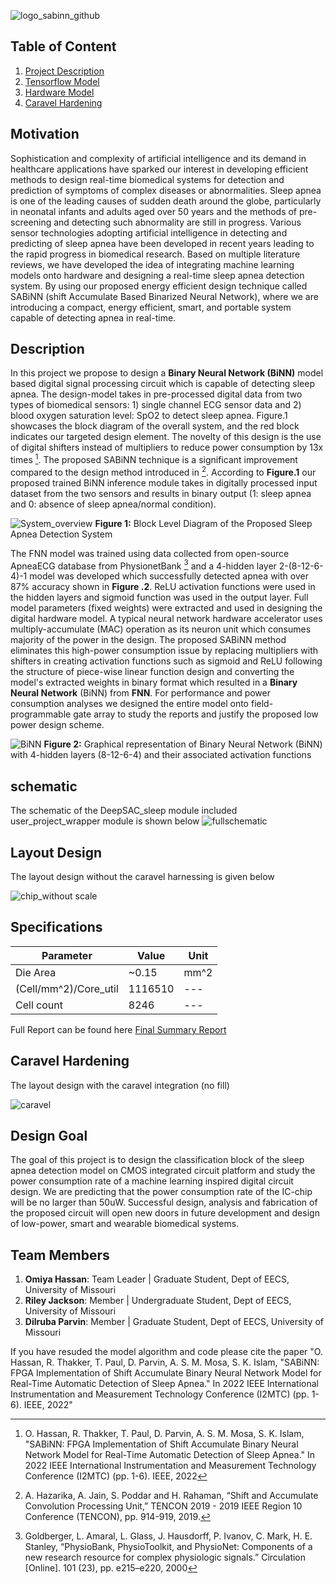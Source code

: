 
![logo_sabinn_github](https://user-images.githubusercontent.com/48494146/197248349-0c027166-a7d5-4234-a2a0-2590c4b80087.PNG)
## Table of Content
1. [Project Description](https://github.com/omiya2106/DeepSAC#readme)
2. [Tensorflow Model](https://github.com/omiya2106/DeepSAC/blob/main/Tensorflow%20Model%20of%20DeepSAC)
3. [Hardware Model](https://github.com/omiya2106/DeepSAC/tree/main/Hardware%20Model)
5. [Caravel Hardening](https://github.com/omiya2106/DeepSAC/tree/main/Caravel%20Hardening)
## Motivation 
Sophistication and complexity of artificial intelligence and its demand in healthcare applications have sparked our interest in developing efficient methods to design real-time biomedical systems for detection and prediction of symptoms of complex diseases or abnormalities. Sleep apnea is one of the leading causes of sudden death around the globe, particularly in neonatal infants and adults aged over 50 years and the methods of pre-screening and detecting such abnormality are still in progress. Various sensor technologies adopting artificial intelligence in detecting and predicting of sleep apnea have been developed in recent years leading to the rapid progress in biomedical research. Based on multiple literature reviews, we have developed the idea of integrating machine learning models onto hardware and designing a real-time sleep apnea detection system. By using our proposed energy efficient design technique called SABiNN (shift Accumulate Based Binarized Neural Network), where we are introducing a compact, energy efficient, smart, and portable system capable of detecting apnea in real-time.
## Description
In this project we propose to design a **Binary Neural Network (BiNN)** model based digital signal processing circuit which is capable of detecting sleep apnea. The design-model takes in pre-processed digital data from two types of biomedical sensors: 1) single channel ECG sensor data and 2) blood oxygen saturation level: SpO2 to detect sleep apnea. Figure.1 showcases the block diagram of the overall system, and the red block indicates our targeted design element. The novelty of this design is the use of digital shifters instead of multipliers to reduce power consumption by 13x times [^1]. The proposed SABiNN technique is a significant improvement compared to the design method introduced in [^2]. According to **Figure.1** our proposed trained BiNN inference module takes in digitally processed input dataset from the two sensors and results in binary output (1: sleep apnea and 0: absence of sleep apnea/normal condition). 

![System_overview](https://user-images.githubusercontent.com/48494146/137003428-c4dfb6b0-9a7f-4763-a35c-5386b0765e7b.png)
**Figure 1:** Block Level Diagram of the Proposed Sleep Apnea Detection System

The FNN model was trained using data collected from open-source ApneaECG database from PhysionetBank [^3] and a 4-hidden layer 2-(8-12-6-4)-1 model was developed which successfully detected apnea with over 87% accuracy shown in **Figure .2**. ReLU activation functions were used in the hidden layers and sigmoid function was used in the output layer. Full model parameters (fixed weights) were extracted and used in designing the digital hardware model. A typical neural network hardware accelerator uses multiply-accumulate (MAC) operation as its neuron unit which consumes majority of the power in the design. The proposed SABiNN method eliminates this high-power consumption issue by replacing multipliers with shifters in creating activation functions such as sigmoid and ReLU following the structure of piece-wise linear function design and converting the model's extracted weights in binary format which resulted in a **Binary Neural Network** (BiNN) from **FNN**. For performance and power consumption analyses we designed the entire model onto field-programmable gate array to study the reports and justify the proposed low power design scheme. 

![BiNN](https://user-images.githubusercontent.com/48494146/137023989-4ae49f85-30c2-4e29-b59c-6e6b8a011a3f.png)
**Figure 2:** Graphical representation of Binary Neural Network (BiNN) with 4-hidden layers (8-12-6-4) and their associated activation functions
## schematic
The schematic of the DeepSAC_sleep module included user_project_wrapper module is shown below
![fullschematic](https://user-images.githubusercontent.com/48494146/139099032-757f9b27-a923-4f84-979f-778d6994217b.jpg)
## Layout Design
The layout design without the caravel harnessing is given below

![chip_without scale](https://user-images.githubusercontent.com/48494146/144096485-fd30af13-7d30-4c7b-ac86-519c8a44df9d.PNG)

## Specifications
| Parameter             | Value   | Unit |
| --------------------  | ------- | ---- |
| Die Area              | ~0.15   | mm^2 |
| (Cell/mm^2)/Core_util | 1116510 | ---  |
| Cell count            | 8246    | ---  |

Full Report can be found here [Final Summary Report](https://github.com/omiya2106/DeepSAC/blob/main/Caravel%20Hardening/OpenLane%20Run/final_summary_report.csv)

## Caravel Hardening
The layout design with the caravel integration (no fill)

![caravel](https://user-images.githubusercontent.com/48494146/144096590-d627ae2f-fa89-4024-abb0-84e6435c8512.PNG)


## Design Goal
The goal of this project is to design the classification block of the sleep apnea detection model on CMOS integrated circuit platform and study the power consumption rate of a machine learning inspired digital circuit design. We are predicting that the power consumption rate of the IC-chip will be no larger than 50uW. Successful design, analysis and fabrication of the proposed circuit will open new doors in future development and design of low-power, smart and wearable biomedical systems.

[^1]: O. Hassan, R. Thakker, T. Paul, D. Parvin, A. S. M. Mosa, S. K. Islam, "SABiNN: FPGA Implementation of Shift Accumulate Binary Neural Network Model for Real-Time Automatic Detection of Sleep Apnea." In 2022 IEEE International Instrumentation and Measurement Technology Conference (I2MTC) (pp. 1-6). IEEE, 2022
[^2]: A. Hazarika, A. Jain, S. Poddar and H. Rahaman, “Shift and Accumulate Convolution Processing Unit,” TENCON 2019 - 2019 IEEE Region 10 Conference (TENCON), pp. 914-919, 2019.
[^3]: Goldberger, L. Amaral, L. Glass, J. Hausdorff, P. Ivanov, C. Mark, H. E. Stanley, “PhysioBank, PhysioToolkit, and PhysioNet: Components of a new research resource for complex physiologic signals.” Circulation [Online]. 101 (23), pp. e215–e220, 2000

## Team Members
1. **Omiya Hassan**: Team Leader |
Graduate Student, Dept of EECS, University of Missouri
2. **Riley Jackson**: Member |
Undergraduate Student, Dept of EECS, University of Missouri
3. **Dilruba Parvin**: Member |
Graduate Student, Dept of EECS, University of Missouri
 
If you have resuded the model algorithm and code please cite the paper "O. Hassan, R. Thakker, T. Paul, D. Parvin, A. S. M. Mosa, S. K. Islam, "SABiNN: FPGA Implementation of Shift Accumulate Binary Neural Network Model for Real-Time Automatic Detection of Sleep Apnea." In 2022 IEEE International Instrumentation and Measurement Technology Conference (I2MTC) (pp. 1-6). IEEE, 2022"
